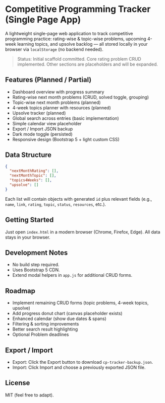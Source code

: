 # Competitive Programming Tracker (Single Page App)

A lightweight single-page web application to track competitive programming practice: rating-wise & topic-wise problems, upcoming 4-week learning topics, and upsolve backlog — all stored locally in your browser via `localStorage` (no backend needed).

> Status: Initial scaffold committed. Core rating problem CRUD implemented. Other sections are placeholders and will be expanded.

## Features (Planned / Partial)

- Dashboard overview with progress summary
- Rating-wise next month problems (CRUD, solved toggle, grouping)
- Topic-wise next month problems (planned)
- 4-week topics planner with resources (planned)
- Upsolve tracker (planned)
- Global search across entries (basic implementation)
- Simple calendar view placeholder
- Export / Import JSON backup
- Dark mode toggle (persisted)
- Responsive design (Bootstrap 5 + light custom CSS)

## Data Structure
```json
{
  "nextMonthRating": [],
  "nextMonthTopic": [],
  "topics4Weeks": [],
  "upsolve": []
}
```
Each list will contain objects with generated `id` plus relevant fields (e.g., `name`, `link`, `rating`, `topic`, `status`, `resources`, etc.).

## Getting Started
Just open `index.html` in a modern browser (Chrome, Firefox, Edge). All data stays in your browser.

## Development Notes
- No build step required.
- Uses Bootstrap 5 CDN.
- Extend modal helpers in `app.js` for additional CRUD forms.

## Roadmap
- Implement remaining CRUD forms (topic problems, 4-week topics, upsolve)
- Add progress donut chart (canvas placeholder exists)
- Enhanced calendar (show due dates & spans)
- Filtering & sorting improvements
- Better search result highlighting
- Optional Problem deadlines

## Export / Import
- Export: Click the Export button to download `cp-tracker-backup.json`.
- Import: Click Import and choose a previously exported JSON file.

## License
MIT (feel free to adapt).
